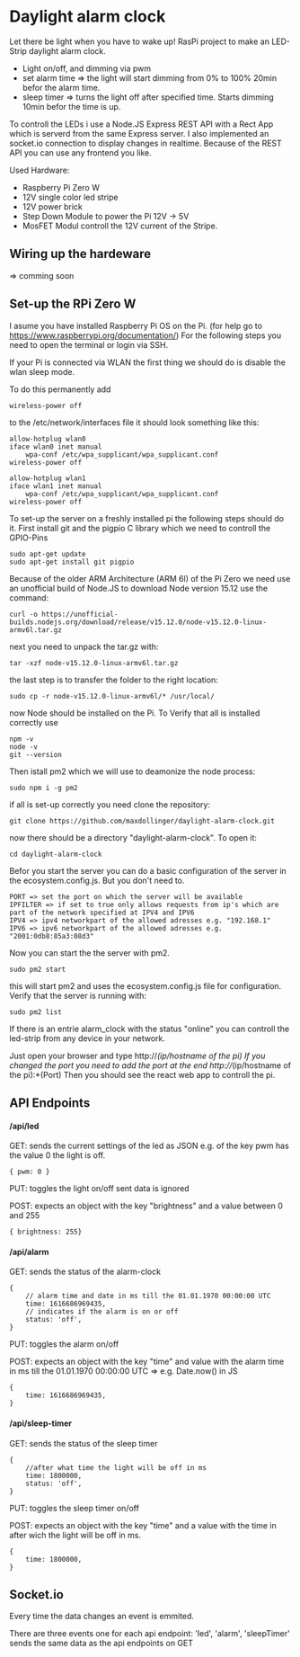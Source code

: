 # Daylight alarm clock
Let there be light when you have to wake up!
RasPi project to make an LED-Strip daylight alarm clock.
- Light on/off, and dimming via pwm
- set alarm time => the light will start dimming from 0% to 100% 20min befor the alarm time.
- sleep timer => turns the light off after specified time. Starts dimming 10min befor the time is up.

To controll the  LEDs i use a Node.JS Express REST API with a Rect App which is serverd from the same Express server.
I also implemented an socket.io connection to display changes in realtime.
Because of the REST API you can use any frontend you like.

Used Hardware:
- Raspberry Pi Zero W
- 12V single color led stripe
- 12V power brick
- Step Down Module to power the Pi 12V -> 5V
- MosFET Modul controll the 12V current of the Stripe.

## Wiring up the hardeware

=> comming soon

## Set-up the RPi Zero W
I asume you have installed Raspberry Pi OS on the Pi. (for help go to https://www.raspberrypi.org/documentation/)
For the following steps you need to open the terminal or login via SSH.

If your Pi is connected via WLAN the first thing we should do is disable the wlan sleep mode.

To do this permanently add
```
wireless-power off
```
to the /etc/network/interfaces file
it should look something like this:

```
allow-hotplug wlan0
iface wlan0 inet manual
    wpa-conf /etc/wpa_supplicant/wpa_supplicant.conf
wireless-power off

allow-hotplug wlan1
iface wlan1 inet manual
    wpa-conf /etc/wpa_supplicant/wpa_supplicant.conf
wireless-power off
```

To set-up the server on a freshly installed pi the following steps should do it.
First install git and the pigpio C library which we need to controll the GPIO-Pins
```
sudo apt-get update
sudo apt-get install git pigpio
```
Because of the older ARM Architecture (ARM 6l) of the Pi Zero we need use an unofficial build of Node.JS
to download Node version 15.12 use the command:
```
curl -o https://unofficial-builds.nodejs.org/download/release/v15.12.0/node-v15.12.0-linux-armv6l.tar.gz
```
next you need to unpack the tar.gz with:
```
tar -xzf node-v15.12.0-linux-armv6l.tar.gz
```
the last step is to transfer the folder to the right location:
```
sudo cp -r node-v15.12.0-linux-armv6l/* /usr/local/
```
now Node should be installed on the Pi. To Verify that all is installed correctly use
```
npm -v
node -v
git --version
```
Then istall pm2 which we will use to deamonize the node process:
```
sudo npm i -g pm2
```
if all is set-up correctly you need clone the repository:
```
git clone https://github.com/maxdollinger/daylight-alarm-clock.git
```
now there should be a directory "daylight-alarm-clock". To open it:
```
cd daylight-alarm-clock
```
Befor you start the server you can do a basic configuration of the server in the ecosystem.config.js.
But you don't need to.
```
PORT => set the port on which the server will be available
IPFILTER => if set to true only allows requests from ip's which are part of the network specified at IPV4 and IPV6
IPV4 => ipv4 networkpart of the allowed adresses e.g. "192.168.1"
IPV6 => ipv6 networkpart of the allowed adresses e.g. "2001:0db8:85a3:08d3"
```
Now you can start the the server with pm2.
```
sudo pm2 start
```
this will start pm2 and uses the ecosystem.config.js file for configuration.
Verify that the server is running with:
```
sudo pm2 list
```
If there is an entrie alarm_clock with the status "online" you can controll the led-strip from any device in your network.

Just open your browser and type http://*(ip/hostname of the pi) If you changed the port you need to add the port at the end http://*(ip/hostname of the pi):*(Port)
Then you should see the react web app to controll the pi.

## API Endpoints

#### /api/led
GET: sends the current settings of the led as JSON e.g. of the key pwm has the value 0 the light is off.
```
{ pwm: 0 }
```

PUT: toggles the light on/off sent data is ignored

POST: expects an object with the key "brightness" and a value between 0 and 255
```
{ brightness: 255}
```

#### /api/alarm
GET: sends the status of the alarm-clock
```
{   
    // alarm time and date in ms till the 01.01.1970 00:00:00 UTC
    time: 1616686969435,
    // indicates if the alarm is on or off
    status: 'off',
}
```

PUT: toggles the alarm on/off

POST: expects an object with the key "time" and value with the alarm time in ms till the 01.01.1970 00:00:00 UTC => e.g. Date.now() in JS
```
{
    time: 1616686969435,
}
```

#### /api/sleep-timer
GET: sends the status of the sleep timer
```
{
    //after what time the light will be off in ms
    time: 1800000,
    status: 'off',
}
```

PUT: toggles the sleep timer on/off

POST: expects an object with the key "time" and a value with the time in after wich the light will be off in ms.
```
{
    time: 1800000,
}
```

## Socket.io
Every time the data changes an event is emmited.

There are three events one for each api endpoint: 
'led', 'alarm', 'sleepTimer' sends the same data as the api endpoints on GET
